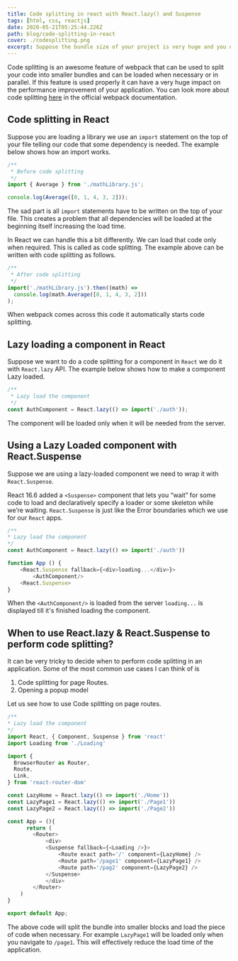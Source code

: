 ```yaml
---
title: Code splitting in react with React.lazy() and Suspense
tags: [html, css, reactjs]
date: 2020-05-21T05:25:44.226Z
path: blog/code-splitting-in-react
cover: ./codesplitting.png
excerpt: Suppose the bundle size of your project is very huge and you don't want to load everything at once during the initial render you can use code splitting along with React to improve the performance and load time of your application.
---
```


Code splitting is an awesome feature of webpack that can be used to split your code into smaller bundles and can be loaded when necessary or in parallel. If this feature is used properly it can have a very huge impact on the performance improvement of your application. You can look more about code splitting [here](https://webpack.js.org/guides/code-splitting/) in the official webpack documentation.

## Code splitting in React

Suppose you are loading a library we use an `import` statement on the top of your file telling our code that some dependency is needed. The example below shows how an import works.

```javascript
/**
 * Before code splitting
 */
import { Average } from './mathLibrary.js';

console.log(Average([0, 1, 4, 3, 2]));
```

The sad part is all `import` statements have to be written on the top of your file. This creates a problem that all dependencies will be loaded at the beginning itself increasing the load time.

In React we can handle this a bit differently. We can load that code only when required. This is called as code splitting. The example above can be written with code splitting as follows.

```javascript
/**
 * After code splitting
 */
import('./mathLibrary.js').then((math) =>
  console.log(math.Average([0, 1, 4, 3, 2]))
);
```

When webpack comes across this code it automatically starts code splitting.

## Lazy loading a component in React

Suppose we want to do a code splitting for a component in `React` we do it with `React.lazy` API.
The example below shows how to make a component Lazy loaded.

```javascript
/**
 * Lazy load the component
 */
const AuthComponent = React.lazy(() => import('./auth'));
```

The component will be loaded only when it will be needed from the server.

## Using a Lazy Loaded component with React.Suspense

Suppose we are using a lazy-loaded component we need to wrap it with `React.Suspense`.

React 16.6 added a `<Suspense>` component that lets you “wait” for some code to load and declaratively specify a loader or some skeleton while we’re waiting. `React.Suspense` is just like the Error boundaries which we use for our `React` apps.

```javascript
/**
* Lazy load the component
*/
const AuthComponent = React.lazy(() => import('./auth'))

function App () {
    <React.Suspense fallback={<div>loading...</div>}>
        <AuthComponent/>
    <React.Suspense>
}

```

When the `<AuthComponent/>` is loaded from the server `loading...` is displayed till it's finished loading the component.

## When to use React.lazy & React.Suspense to perform code splitting?

It can be very tricky to decide when to perform code splitting in an application. Some of the most common use cases I can think of is

1. Code splitting for page Routes.
2. Opening a popup model

Let us see how to use Code splitting on page routes.

```javascript
/**
* Lazy load the component
*/
import React, { Component, Suspense } from 'react'
import Loading from './Loading'

import {
  BrowserRouter as Router,
  Route,
  Link,
} from 'react-router-dom'

const LazyHome = React.lazy(() => import('./Home'))
const LazyPage1 = React.lazy(() => import('./Page1'))
const LazyPage2 = React.lazy(() => import('./Page2'))

const App = (){
      return (
        <Router>
            <div>
            <Suspense fallback={<Loading />}>
                <Route exact path='/' component={LazyHome} />
                <Route path='/page1' component={LazyPage1} />
                <Route path='/pag2' component={LazyPage2} />
            </Suspense>
            </div>
        </Router>
    )
}

export default App;
```

The above code will split the bundle into smaller blocks and load the piece of code when necessary. For example `LazyPage1` will be loaded only when you navigate to `/page1`. This will effectively reduce the load time of the application.
